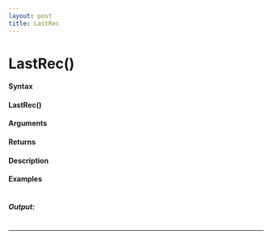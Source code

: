 ```yaml
---
layout: post
title: LastRec
---
```


# LastRec()


#### Syntax

#### LastRec()

#### Arguments

#### Returns

#### Description

#### Examples

```

```

##### Output:

```

```

---
